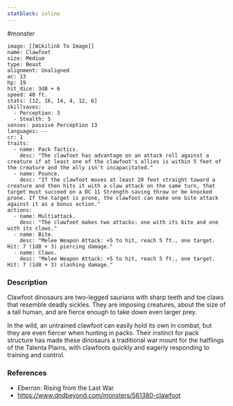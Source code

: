```yaml
---
statblock: inline
---
```

 #monster 

```statblock
image: [[Wikilink To Image]]
name: Clawfoot
size: Medium
type: Beast
alignment: Unaligned
ac: 13
hp: 19
hit_dice: 3d8 + 6
speed: 40 ft.
stats: [12, 16, 14, 4, 12, 6]
skillsaves:
  - Perception: 3
  - Stealth: 5
senses: passive Perception 13
languages: --
cr: 1
traits:
  - name: Pack Tactics.
    desc: "The clawfoot has advantage on an attack roll against a creature if at least one of the clawfoot's allies is within 5 feet of the creature and the ally isn't incapacitated."
  - name: Pounce.
    desc: "If the clawfoot moves at least 20 feet straight toward a creature and then hits it with a claw attack on the same turn, that target must succeed on a DC 11 Strength saving throw or be knocked prone. If the target is prone, the clawfoot can make one bite attack against it as a bonus action."
actions:
  - name: Multiattack.
    desc: "The clawfoot makes two attacks: one with its bite and one with its claws."
  - name: Bite.
    desc: "Melee Weapon Attack: +5 to hit, reach 5 ft., one target. Hit: 7 (1d8 + 3) piercing damage."
  - name: Claws.
    desc: "Melee Weapon Attack: +5 to hit, reach 5 ft., one target. Hit: 7 (1d8 + 3) slashing damage."
```

### Description

Clawfoot dinosaurs are two-legged saurians with sharp teeth and toe claws that resemble deadly sickles. They are imposing creatures, about the size of a tall human, and are fierce enough to take down even larger prey.

In the wild, an untrained clawfoot can easily hold its own in combat, but they are even fiercer when hunting in packs. Their instinct for pack structure has made these dinosaurs a traditional war mount for the halflings of the Talenta Plains, with clawfoots quickly and eagerly responding to training and control.

### References

* Eberron: Rising from the Last War
* https://www.dndbeyond.com/monsters/561380-clawfoot
